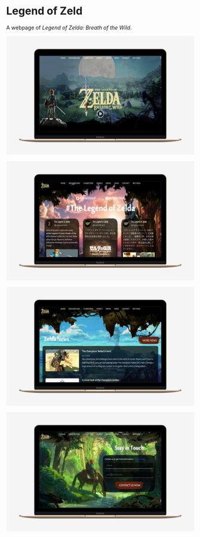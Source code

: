 # Legend of Zeld

A webpage of *Legend of Zelda: Breath of the Wild*.



![img](screenshot/zelda-1.jpg)



![img](screenshot/zelda-2.jpg)



![img](screenshot/zelda-3.jpg)



![img](screenshot/zelda-4.jpg)